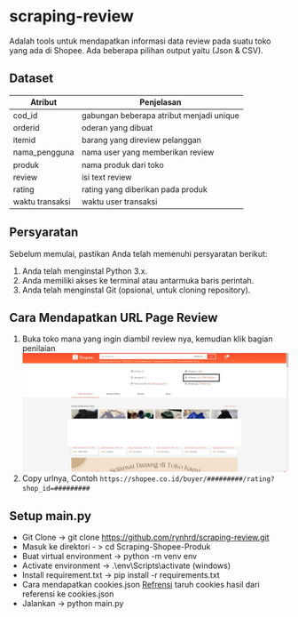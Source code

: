 # scraping-review

Adalah tools untuk mendapatkan informasi data review pada suatu toko yang ada di Shopee.
Ada beberapa pilihan output yaitu (Json & CSV).

## Dataset

| Atribut         | Penjelasan                               |
| --------------- | -----------------------------------------|
| cod_id          | gabungan beberapa atribut menjadi unique |
| orderid         | oderan yang dibuat                       |
| itemid          | barang yang direview pelanggan           |
| nama_pengguna   | nama user yang memberikan review         |
| produk          | nama produk dari toko                    |
| review          | isi text review                          |
| rating          | rating yang diberikan pada produk        |
| waktu transaksi | waktu user transaksi                     |


## Persyaratan

Sebelum memulai, pastikan Anda telah memenuhi persyaratan berikut:

1. Anda telah menginstal Python 3.x.
2. Anda memiliki akses ke terminal atau antarmuka baris perintah.
3. Anda telah menginstal Git (opsional, untuk cloning repository).

## Cara Mendapatkan URL Page Review

1. Buka toko mana yang ingin diambil review nya, kemudian klik bagian penilaian
   ![alt text](https://github.com/rynhrd/scraping-review/blob/main/assets/get_id_shop.jpg?raw=true)
2. Copy urlnya, Contoh `https://shopee.co.id/buyer/#########/rating?shop_id=#########`

## Setup main.py

- Git Clone -> git clone https://github.com/rynhrd/scraping-review.git
- Masuk ke direktori - > cd Scraping-Shopee-Produk
- Buat virtual environment -> python -m venv env
- Activate environment -> .\env\Scripts\activate (windows)
- Install requirement.txt -> pip install -r requirements.txt
- Cara mendapatkan cookies.json [Refrensi](https://fajrulfalah18.medium.com/melewati-sistem-auth-website-di-selenium-emang-bisa-8d88a8a177e8)
  taruh cookies hasil dari referensi ke cookies.json
- Jalankan -> python main.py
